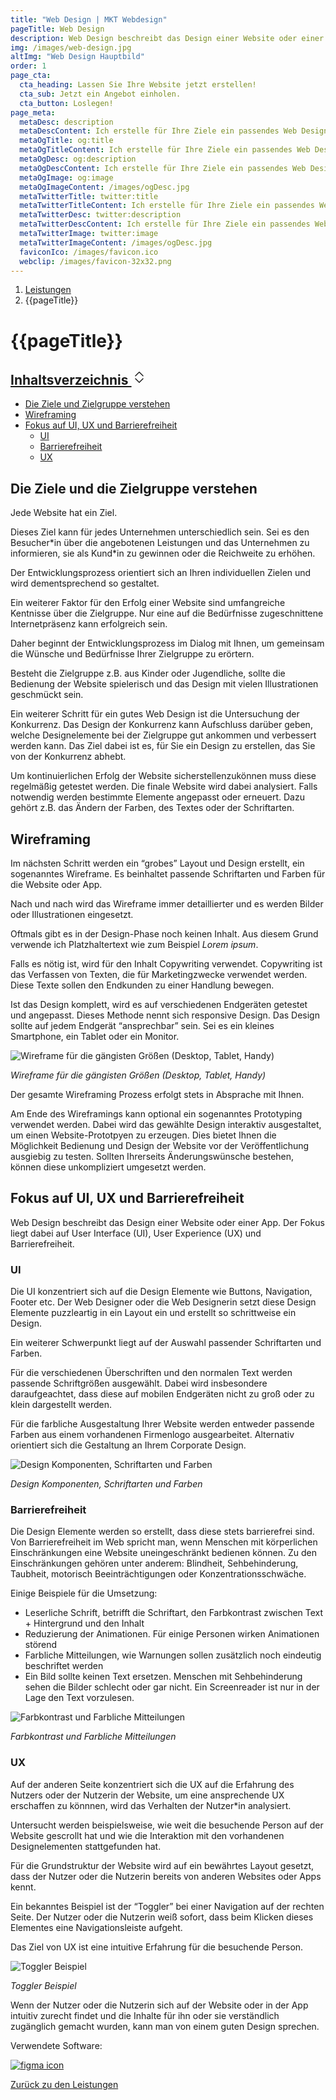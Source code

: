 ```yaml
---
title: "Web Design | MKT Webdesign"
pageTitle: Web Design
description: Web Design beschreibt das Design einer Website oder einer App. Der Fokus liegt dabei auf UI, UX und Barrierefreiheit
img: /images/web-design.jpg
altImg: "Web Design Hauptbild"
order: 1
page_cta:
  cta_heading: Lassen Sie Ihre Website jetzt erstellen!
  cta_sub: Jetzt ein Angebot einholen.
  cta_button: Loslegen!
page_meta:
  metaDesc: description
  metaDescContent: Ich erstelle für Ihre Ziele ein passendes Web Design. Dabei ist das Design für alle Bildschirmgrößen optimiert. Der Fokus liegt stets bei UI, UX und Barrierefreiheit
  metaOgTitle: og:title
  metaOgTitleContent: Ich erstelle für Ihre Ziele ein passendes Web Design. Dabei ist das Design für alle Bildschirmgrößen optimiert. Der Fokus liegt stets bei UI, UX und Barrierefreiheit
  metaOgDesc: og:description
  metaOgDescContent: Ich erstelle für Ihre Ziele ein passendes Web Design. Dabei ist das Design für alle Bildschirmgrößen optimiert. Der Fokus liegt stets bei UI, UX und Barrierefreiheit
  metaOgImage: og:image
  metaOgImageContent: /images/ogDesc.jpg
  metaTwitterTitle: twitter:title
  metaTwitterTitleContent: Ich erstelle für Ihre Ziele ein passendes Web Design. Dabei ist das Design für alle Bildschirmgrößen optimiert. Der Fokus liegt stets bei UI, UX und Barrierefreiheit
  metaTwitterDesc: twitter:description
  metaTwitterDescContent: Ich erstelle für Ihre Ziele ein passendes Web Design. Dabei ist das Design für alle Bildschirmgrößen optimiert. Der Fokus liegt stets bei UI, UX und Barrierefreiheit
  metaTwitterImage: twitter:image
  metaTwitterImageContent: /images/ogDesc.jpg
  faviconIco: /images/favicon.ico
  webclip: /images/favicon-32x32.png
---
```


<nav aria-label="breadcrumb">
  <ol class="breadcrumb">
    <li class="breadcrumb-item"><a href="/leistungen">Leistungen</a></li>
    <li class="breadcrumb-item active" aria-current="page">{{pageTitle}}</li>
  </ol>
</nav>

<h1 class="heading-1 | text-primary">{{pageTitle}}</h1>

<div class="toc">
  <div class="card">
    <div class="card-body">
            <h2><a class="" data-bs-toggle="collapse" href="#collapseTOC" role="button" aria-expanded="false" aria-controls="collapseTOC">Inhaltsverzeichnis 
        <svg xmlns="http://www.w3.org/2000/svg" aria-hidden="true" width="24" height="24" fill="currentColor" class="bi bi-chevron-expand" viewBox="0 0 16 16"><path fill-rule="evenodd" d="M3.646 9.146a.5.5 0 0 1 .708 0L8 12.793l3.646-3.647a.5.5 0 0 1 .708.708l-4 4a.5.5 0 0 1-.708 0l-4-4a.5.5 0 0 1 0-.708zm0-2.292a.5.5 0 0 0 .708 0L8 3.207l3.646 3.647a.5.5 0 0 0 .708-.708l-4-4a.5.5 0 0 0-.708 0l-4 4a.5.5 0 0 0 0 .708z"/></svg></a></h2>
      <ul class="collapse" id="collapseTOC">
      <li><a href="#die-ziele-und-die-zielgruppe-verstehen">Die Ziele und Zielgruppe verstehen</a></li>
      <li><a href="#wireframing">Wireframing</a></li>
        <li><a href="#fokus-auf-ui-ux-und-barrierefreiheit">Fokus auf UI, UX und Barrierefreiheit</a>
      <ul>
      <li><a href="#ui">UI</a></li>
      <li><a href="#barrierefreiheit">Barrierefreiheit</a></li>
      <li><a href="#ux">UX</a></li>
      </ul>
      </li>
      </ul>
    </div>
  </div>
</div>

<h2 id="die-ziele-und-die-zielgruppe-verstehen">Die Ziele und die Zielgruppe verstehen</h2>

Jede Website hat ein Ziel.

<p>Dieses Ziel kann für jedes Unternehmen unterschiedlich sein. Sei es den Besucher*in über die angebotenen Leistungen und das Unternehmen zu informieren, sie als Kund*in zu gewinnen oder die Reichweite zu erhöhen.</p>

Der Entwicklungsprozess orientiert sich an Ihren individuellen Zielen und wird dementsprechend so gestaltet.

Ein weiterer Faktor für den Erfolg einer Website sind umfangreiche Kentnisse über die Zielgruppe. Nur eine auf die Bedürfnisse zugeschnittene Internetpräsenz kann erfolgreich sein.

Daher beginnt der Entwicklungsprozess im Dialog mit Ihnen, um gemeinsam die Wünsche und Bedürfnisse Ihrer Zielgruppe zu erörtern.

Besteht die Zielgruppe z.B. aus Kinder oder Jugendliche, sollte die Bedienung der Website spielerisch und das Design mit vielen Illustrationen geschmückt sein.

Ein weiterer Schritt für ein gutes Web Design ist die Untersuchung der Konkurrenz. Das Design der Konkurrenz kann Aufschluss darüber geben, welche Designelemente bei der Zielgruppe gut ankommen und verbessert werden kann. Das Ziel dabei ist es, für Sie ein Design zu erstellen, das Sie von der Konkurrenz abhebt.

Um kontinuierlichen Erfolg der Website sicherstellenzukönnen muss diese regelmäßig getestet werden. Die finale Website wird dabei analysiert. Falls notwendig werden bestimmte Elemente angepasst oder erneuert. Dazu gehört z.B. das Ändern der Farben, des Textes oder der Schriftarten.

<h2 id="wireframing">Wireframing</h2>

Im nächsten Schritt werden ein “grobes” Layout und Design erstellt, ein sogenanntes Wireframe. Es beinhaltet passende Schriftarten und Farben für die Website oder App.

Nach und nach wird das Wireframe immer detaillierter und es werden Bilder oder Illustrationen eingesetzt.

Oftmals gibt es in der Design-Phase noch keinen Inhalt. Aus diesem Grund verwende ich Platzhaltertext wie zum Beispiel _Lorem ipsum_.

Falls es nötig ist, wird für den Inhalt Copywriting verwendet. Copywriting ist das Verfassen von Texten, die für Marketingzwecke verwendet werden. Diese Texte sollen den Endkunden zu einer Handlung bewegen.

Ist das Design komplett, wird es auf verschiedenen Endgeräten getestet und angepasst. Dieses Methode nennt sich responsive Design. Das Design sollte auf jedem Endgerät “ansprechbar” sein. Sei es ein kleines Smartphone, ein Tablet oder ein Monitor.

![Wireframe für die gängisten Größen (Desktop, Tablet, Handy)](/images/wireframe-beispiel.jpg)

_Wireframe für die gängisten Größen (Desktop, Tablet, Handy)_

Der gesamte Wireframing Prozess erfolgt stets in Absprache mit Ihnen.

Am Ende des Wireframings kann optional ein sogenanntes Prototyping verwendet werden. Dabei wird das gewählte Design interaktiv ausgestaltet, um einen Website-Prototpyen zu erzeugen. Dies bietet Ihnen die Möglichkeit Bedienung und Design der Website vor der Veröffentlichung ausgiebig zu testen. Sollten Ihrerseits Änderungswünsche bestehen, können diese unkompliziert umgesetzt werden.

<h2 id="fokus-auf-ui-ux-und-barrierefreiheit">Fokus auf UI, UX und Barrierefreiheit</h2>

Web Design beschreibt das Design einer Website oder einer App. Der Fokus liegt dabei auf User Interface (UI), User Experience (UX) und Barrierefreiheit.

<h3 id="ui">UI</h3>

Die UI konzentriert sich auf die Design Elemente wie Buttons, Navigation, Footer etc. Der Web Designer oder die Web Designerin setzt diese Design Elemente puzzleartig in ein Layout ein und erstellt so schrittweise ein Design.

Ein weiterer Schwerpunkt liegt auf der Auswahl passender Schriftarten und Farben.

Für die verschiedenen Überschriften und den normalen Text werden passende Schriftgrößen ausgewählt. Dabei wird insbesondere daraufgeachtet, dass diese auf mobilen Endgeräten nicht zu groß oder zu klein dargestellt werden.

Für die farbliche Ausgestaltung Ihrer Website werden entweder passende Farben aus einem vorhandenen Firmenlogo ausgearbeitet. Alternativ orientiert sich die Gestaltung an Ihrem Corporate Design.

![Design Komponenten, Schriftarten und Farben](/images/ui-design-elemente.jpg)

_Design Komponenten, Schriftarten und Farben_

<h3 id="barrierefreiheit">Barrierefreiheit</h3>

Die Design Elemente werden so erstellt, dass diese stets barrierefrei sind. Von Barrierefreiheit im Web spricht man, wenn Menschen mit körperlichen Einschränkungen eine Website uneingeschränkt bedienen können. Zu den Einschränkungen gehören unter anderem: Blindheit, Sehbehinderung, Taubheit, motorisch Beeinträchtigungen oder Konzentrationsschwäche.

Einige Beispiele für die Umsetzung:

- Leserliche Schrift, betrifft die Schriftart, den Farbkontrast zwischen Text + Hintergrund und den Inhalt
- Reduzierung der Animationen. Für einige Personen wirken Animationen störend
- Farbliche Mitteilungen, wie Warnungen sollen zusätzlich noch eindeutig beschriftet werden
- Ein Bild sollte keinen Text ersetzen. Menschen mit Sehbehinderung sehen die Bilder schlecht oder gar nicht. Ein Screenreader ist nur in der Lage den Text vorzulesen.

![Farbkontrast und Farbliche Mitteilungen](/images/barrierefreiheit_beispiele.jpg)

_Farbkontrast und Farbliche Mitteilungen_

<h3 id="ux">UX</h3>

Auf der anderen Seite konzentriert sich die UX auf die Erfahrung des Nutzers oder der Nutzerin der Website, um eine ansprechende UX erschaffen zu könnnen, wird das Verhalten der Nutzer\*in analysiert.

Untersucht werden beispielsweise, wie weit die besuchende Person auf der Website gescrollt hat und wie die Interaktion mit den vorhandenen Designelementen stattgefunden hat.

Für die Grundstruktur der Website wird auf ein bewährtes Layout gesetzt, dass der Nutzer oder die Nutzerin bereits von anderen Websites oder Apps kennt.

Ein bekanntes Beispiel ist der “Toggler” bei einer Navigation auf der rechten Seite. Der Nutzer oder die Nutzerin weiß sofort, dass beim Klicken dieses Elementes eine Navigationsleiste aufgeht.

Das Ziel von UX ist eine intuitive Erfahrung für die besuchende Person.

![Toggler Beispiel](/images/navigationsbeispiel-mit-toggler.jpg)

_Toggler Beispiel_

Wenn der Nutzer oder die Nutzerin sich auf der Website oder in der App intuitiv zurecht findet und die Inhalte für ihn oder sie verständlich zugänglich gemacht wurden, kann man von einem guten Design sprechen.

Verwendete Software:

<a href="https://www.figma.com/" rel="noopener noreferrer" target="_blank">
<img src="/images/figma.svg" class="icon" alt="figma icon">
</a>

<p class="mt-5">
<a href="/leistungen" class="text-dark | btn-second">Zurück zu den Leistungen</a>
</p>
